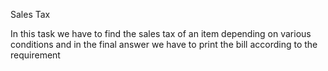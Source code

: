 Sales Tax

In this task we have to find the sales tax of an item depending on various conditions and in the final answer we have to print the bill according to the requirement